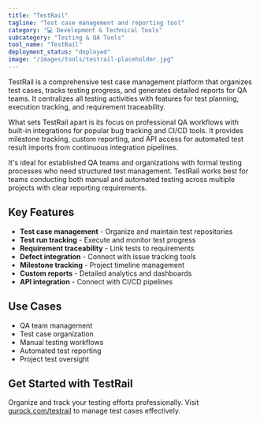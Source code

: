 ```yaml
---
title: "TestRail"
tagline: "Test case management and reporting tool"
category: "💻 Development & Technical Tools"
subcategory: "Testing & QA Tools"
tool_name: "TestRail"
deployment_status: "deployed"
image: "/images/tools/testrail-placeholder.jpg"
---
```

TestRail is a comprehensive test case management platform that organizes test cases, tracks testing progress, and generates detailed reports for QA teams. It centralizes all testing activities with features for test planning, execution tracking, and requirement traceability.

What sets TestRail apart is its focus on professional QA workflows with built-in integrations for popular bug tracking and CI/CD tools. It provides milestone tracking, custom reporting, and API access for automated test result imports from continuous integration pipelines.

It's ideal for established QA teams and organizations with formal testing processes who need structured test management. TestRail works best for teams conducting both manual and automated testing across multiple projects with clear reporting requirements.

## Key Features

- **Test case management** - Organize and maintain test repositories
- **Test run tracking** - Execute and monitor test progress
- **Requirement traceability** - Link tests to requirements
- **Defect integration** - Connect with issue tracking tools
- **Milestone tracking** - Project timeline management
- **Custom reports** - Detailed analytics and dashboards
- **API integration** - Connect with CI/CD pipelines

## Use Cases

- QA team management
- Test case organization
- Manual testing workflows
- Automated test reporting
- Project test oversight

## Get Started with TestRail

Organize and track your testing efforts professionally. Visit [gurock.com/testrail](https://www.gurock.com/testrail) to manage test cases effectively.